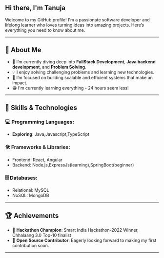 ## Hi there, I'm Tanuja 

Welcome to my GitHub profile! I'm a passionate software developer and lifelong learner who loves turning ideas into amazing projects. Here’s everything you need to know about me.

---

## 🚀 About Me
- 🌱 I’m currently diving deep into **FullStack Development**, **Java backend development**, and **Problem Solving**.
- 💡 I enjoy solving challenging problems and learning new technologies.
- 🎯 I’m focused on building scalable and efficient systems that make an impact.
- 😁 I'm currently learning everything - 24 hours seem less!
---

## 🔧 Skills & Technologies
### 💻 Programming Languages:
- **Exploring**: Java,Javascript,TypeScript

### 🛠️ Frameworks & Libraries:
- Frontend: React, Angular
- Backend: Node.js,ExpressJs(learning),SpringBoot(beginner)

### 🗄️ Databases:
- Relational: MySQL
- NoSQL: MongoDB

---

## 🏆 Achievements
- 🥇 **Hackathon Champion**: Smart India Hackathon-2022 Winner, Chhalaang 3.0 Top-10 finalist
- 🌟 **Open Source Contributor**: Eagerly looking forward to making my first contribution soon.

---
